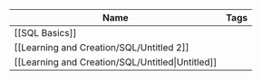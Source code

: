 |Name|Tags|
|---|---|
|[[SQL Basics]]||
|[[Learning and Creation/SQL/Untitled 2]]||
|[[Learning and Creation/SQL/Untitled\|Untitled]]||